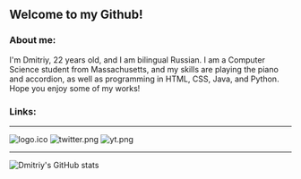 
## Welcome to my Github!

### About me:
I'm Dmitriy, 22 years old, and I am bilingual Russian. I am a Computer Science student from Massachusetts, and my skills are playing the piano and accordion, as well as programming in HTML, CSS, Java, and Python. Hope you enjoy some of my works!

### Links:
***
![logo.ico](https://www.dhotspot.xyz)
![twitter.png](https://www.twitter.com/DmitriyShumkin)
![yt.png](https://www.youtube.com/channel/UCKQvTzeTizeamrvI9J4-t5A)
***
![Dmitriy's GitHub stats](https://github-readme-stats.vercel.app/api?username=DmitriyShum&show_icons=true&theme=radical)
